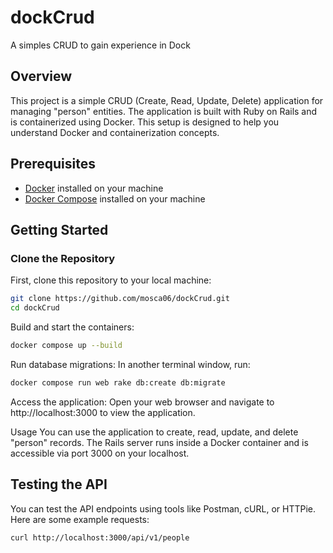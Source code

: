 # dockCrud

A simples CRUD to gain experience in Dock 
## Overview

This project is a simple CRUD (Create, Read, Update, Delete) application for managing "person" entities. The application is built with Ruby on Rails and is containerized using Docker. This setup is designed to help you understand Docker and containerization concepts.

## Prerequisites

- [Docker](https://docs.docker.com/get-docker/) installed on your machine
- [Docker Compose](https://docs.docker.com/compose/install/) installed on your machine

## Getting Started

### Clone the Repository

First, clone this repository to your local machine:

```bash
git clone https://github.com/mosca06/dockCrud.git
cd dockCrud
```
Build and start the containers:
```bash
docker compose up --build
```
Run database migrations:
In another terminal window, run:
```bash
docker compose run web rake db:create db:migrate
```
Access the application:
Open your web browser and navigate to http://localhost:3000 to view the application.

Usage
You can use the application to create, read, update, and delete "person" records.
The Rails server runs inside a Docker container and is accessible via port 3000 on your localhost.

## Testing the API
You can test the API endpoints using tools like Postman, cURL, or HTTPie. Here are some example requests:
```bash
curl http://localhost:3000/api/v1/people
```
